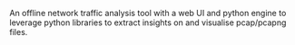 
An offline network traffic analysis tool with a web UI and python engine to leverage python libraries to extract insights on and visualise pcap/pcapng files.  
